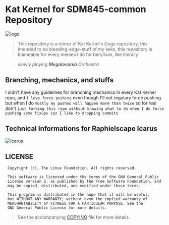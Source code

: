 # Kat Kernel for SDM845-common Repository

![logo](https://i.imgur.com/o8JZN1j.png "Header.exe")

> This repository is a mirror of Kat Kernel's Gogs repository, this intended to be bleeding-edge-stuff of my keks, this repository is blameable for every memes I do for beryllium, like literally

> _slowly playing **Megalovania** Orchestra_

## Branching, mechanics, and stuffs
I didn't have any guidelines for branching mechanics in every Kat Kernel repo, and `I love force pushing` even though I'll not regulary force pushing but when I do `mostly my pushes will happen more than twice` so for real don't `just forking this repo without knowing what to do when I do force pushing some fixups coz I like to dropping commits`

## Technical Informations for Raphielscape Icarus
![icarus](https://i.imgur.com/KJj9e0d.png "IcarusBeryllium.exe")

## LICENSE
```
 Copyright (c), The Linux Foundation. All rights reserved.
 
 This software is licensed under the terms of the GNU General Public
 License version 2, as published by the Free Software Foundation, and
 may be copied, distributed, and modified under those terms.
 
 This program is distributed in the hope that it will be useful,
 but WITHOUT ANY WARRANTY; without even the implied warranty of
 MERCHANTABILITY or FITNESS FOR A PARTICULAR PURPOSE. See the
 GNU General Public License for more details.
```
> See the accompanying [COPYING](https://raw.githubusercontent.com/RaphielGang/kat_kernel_beryllium_sdm845/master/COPYING) file for more details.

